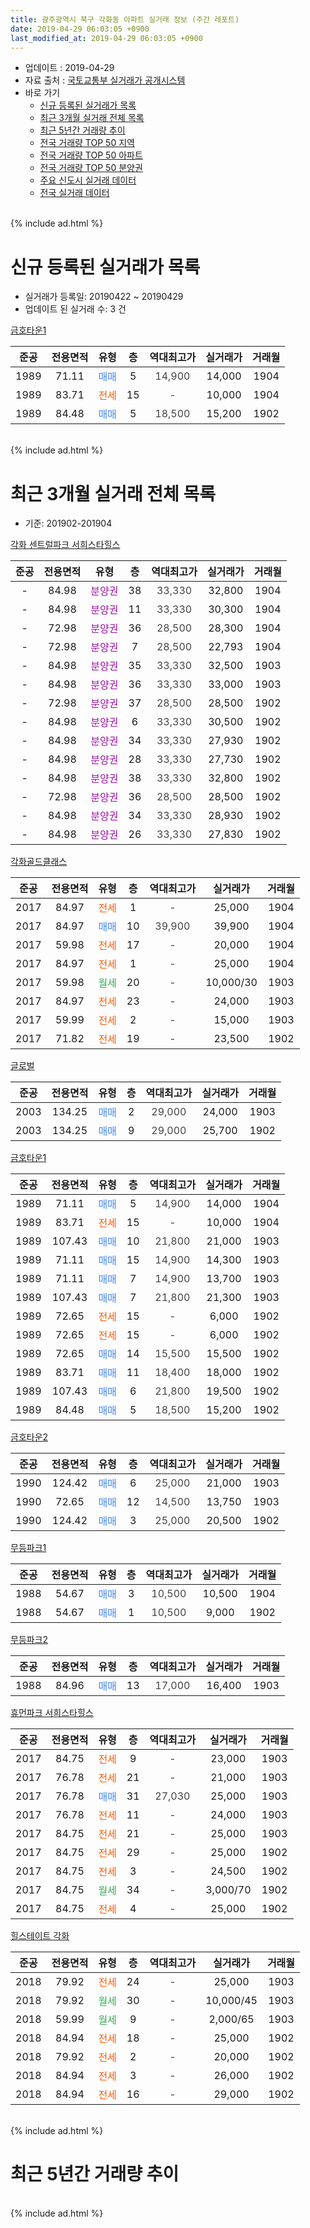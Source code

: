 ```yaml
---
title: 광주광역시 북구 각화동 아파트 실거래 정보 (주간 레포트)
date: 2019-04-29 06:03:05 +0900
last_modified_at: 2019-04-29 06:03:05 +0900
---
```


* 업데이트 : 2019-04-29
* 자료 출처 : [국토교통부 실거래가 공개시스템](http://rt.molit.go.kr)
* 바로 가기
    * [신규 등록된 실거래가 목록](#신규-등록된-실거래가-목록)
    * [최근 3개월 실거래 전체 목록](#최근-3개월-실거래-전체-목록)
    * [최근 5년간 거래량 추이](#최근-5년간-거래량-추이)
    * [전국 거래량 TOP 50 지역](https://inasie.github.io/apt-trade-info/최근-3개월-전국에서-가장-거래가-많이-발생한-지역)
    * [전국 거래량 TOP 50 아파트](https://inasie.github.io/apt-trade-info/최근-3개월-전국에서-가장-거래가-많이-발생한-아파트)
    * [전국 거래량 TOP 50 분양권](https://inasie.github.io/apt-trade-info/최근-3개월-전국에서-가장-거래가-많이-발생한-분양권)
    * [주요 신도시 실거래 데이터](https://inasie.github.io/apt-trade-info/주요-신도시)
    * [전국 실거래 데이터](https://inasie.github.io/apt-trade-info/전국)
<br>
{% include ad.html %}
<br>

# 신규 등록된 실거래가 목록
* 실거래가 등록일: 20190422 ~ 20190429
* 업데이트 된 실거래 수: 3 건


[금호타운1](https://search.naver.com/search.naver?query=%EA%B4%91%EC%A3%BC%EA%B4%91%EC%97%AD%EC%8B%9C+%EB%B6%81%EA%B5%AC+%EA%B0%81%ED%99%94%EB%8F%99+%EA%B8%88%ED%98%B8%ED%83%80%EC%9A%B41)

|준공|전용면적|유형|층|역대최고가|실거래가|거래월|
|:---:|:---:|:---:|:---:|:---:|:---:|:---:|
|1989|71.11|<span style="color:#4285f3">매매</span>|5|<span style="color:#444444">14,900</span>|14,000|1904|
|1989|83.71|<span style="color:#ff5a00">전세</span>|15|<span style="color:#444444">-</span>|10,000|1904|
|1989|84.48|<span style="color:#4285f3">매매</span>|5|<span style="color:#444444">18,500</span>|15,200|1902|


<br>
{% include ad.html %}
<br>

# 최근 3개월 실거래 전체 목록
* 기준: 201902-201904


[각화 센트럴파크 서희스타힐스](https://search.naver.com/search.naver?query=%EA%B4%91%EC%A3%BC%EA%B4%91%EC%97%AD%EC%8B%9C+%EB%B6%81%EA%B5%AC+%EA%B0%81%ED%99%94%EB%8F%99+%EA%B0%81%ED%99%94+%EC%84%BC%ED%8A%B8%EB%9F%B4%ED%8C%8C%ED%81%AC+%EC%84%9C%ED%9D%AC%EC%8A%A4%ED%83%80%ED%9E%90%EC%8A%A4)

|준공|전용면적|유형|층|역대최고가|실거래가|거래월|
|:---:|:---:|:---:|:---:|:---:|:---:|:---:|
|-|84.98|<span style="color:#9C11A5">분양권</span>|38|<span style="color:#444444">33,330</span>|32,800|1904|
|-|84.98|<span style="color:#9C11A5">분양권</span>|11|<span style="color:#444444">33,330</span>|30,300|1904|
|-|72.98|<span style="color:#9C11A5">분양권</span>|36|<span style="color:#444444">28,500</span>|28,300|1904|
|-|72.98|<span style="color:#9C11A5">분양권</span>|7|<span style="color:#444444">28,500</span>|22,793|1904|
|-|84.98|<span style="color:#9C11A5">분양권</span>|35|<span style="color:#444444">33,330</span>|32,500|1903|
|-|84.98|<span style="color:#9C11A5">분양권</span>|36|<span style="color:#444444">33,330</span>|33,000|1903|
|-|72.98|<span style="color:#9C11A5">분양권</span>|37|<span style="color:#444444">28,500</span>|28,500|1902|
|-|84.98|<span style="color:#9C11A5">분양권</span>|6|<span style="color:#444444">33,330</span>|30,500|1902|
|-|84.98|<span style="color:#9C11A5">분양권</span>|34|<span style="color:#444444">33,330</span>|27,930|1902|
|-|84.98|<span style="color:#9C11A5">분양권</span>|28|<span style="color:#444444">33,330</span>|27,730|1902|
|-|84.98|<span style="color:#9C11A5">분양권</span>|38|<span style="color:#444444">33,330</span>|32,800|1902|
|-|72.98|<span style="color:#9C11A5">분양권</span>|36|<span style="color:#444444">28,500</span>|28,500|1902|
|-|84.98|<span style="color:#9C11A5">분양권</span>|34|<span style="color:#444444">33,330</span>|28,930|1902|
|-|84.98|<span style="color:#9C11A5">분양권</span>|26|<span style="color:#444444">33,330</span>|27,830|1902|

[각화골드클래스](https://search.naver.com/search.naver?query=%EA%B4%91%EC%A3%BC%EA%B4%91%EC%97%AD%EC%8B%9C+%EB%B6%81%EA%B5%AC+%EA%B0%81%ED%99%94%EB%8F%99+%EA%B0%81%ED%99%94%EA%B3%A8%EB%93%9C%ED%81%B4%EB%9E%98%EC%8A%A4)

|준공|전용면적|유형|층|역대최고가|실거래가|거래월|
|:---:|:---:|:---:|:---:|:---:|:---:|:---:|
|2017|84.97|<span style="color:#ff5a00">전세</span>|1|<span style="color:#444444">-</span>|25,000|1904|
|2017|84.97|<span style="color:#4285f3">매매</span>|10|<span style="color:#444444">39,900</span>|39,900|1904|
|2017|59.98|<span style="color:#ff5a00">전세</span>|17|<span style="color:#444444">-</span>|20,000|1904|
|2017|84.97|<span style="color:#ff5a00">전세</span>|1|<span style="color:#444444">-</span>|25,000|1904|
|2017|59.98|<span style="color:#34a853">월세</span>|20|<span style="color:#444444">-</span>|10,000/30|1903|
|2017|84.97|<span style="color:#ff5a00">전세</span>|23|<span style="color:#444444">-</span>|24,000|1903|
|2017|59.99|<span style="color:#ff5a00">전세</span>|2|<span style="color:#444444">-</span>|15,000|1903|
|2017|71.82|<span style="color:#ff5a00">전세</span>|19|<span style="color:#444444">-</span>|23,500|1902|

[글로벌](https://search.naver.com/search.naver?query=%EA%B4%91%EC%A3%BC%EA%B4%91%EC%97%AD%EC%8B%9C+%EB%B6%81%EA%B5%AC+%EA%B0%81%ED%99%94%EB%8F%99+%EA%B8%80%EB%A1%9C%EB%B2%8C)

|준공|전용면적|유형|층|역대최고가|실거래가|거래월|
|:---:|:---:|:---:|:---:|:---:|:---:|:---:|
|2003|134.25|<span style="color:#4285f3">매매</span>|2|<span style="color:#444444">29,000</span>|24,000|1903|
|2003|134.25|<span style="color:#4285f3">매매</span>|9|<span style="color:#444444">29,000</span>|25,700|1902|

[금호타운1](https://search.naver.com/search.naver?query=%EA%B4%91%EC%A3%BC%EA%B4%91%EC%97%AD%EC%8B%9C+%EB%B6%81%EA%B5%AC+%EA%B0%81%ED%99%94%EB%8F%99+%EA%B8%88%ED%98%B8%ED%83%80%EC%9A%B41)

|준공|전용면적|유형|층|역대최고가|실거래가|거래월|
|:---:|:---:|:---:|:---:|:---:|:---:|:---:|
|1989|71.11|<span style="color:#4285f3">매매</span>|5|<span style="color:#444444">14,900</span>|14,000|1904|
|1989|83.71|<span style="color:#ff5a00">전세</span>|15|<span style="color:#444444">-</span>|10,000|1904|
|1989|107.43|<span style="color:#4285f3">매매</span>|10|<span style="color:#444444">21,800</span>|21,000|1903|
|1989|71.11|<span style="color:#4285f3">매매</span>|15|<span style="color:#444444">14,900</span>|14,300|1903|
|1989|71.11|<span style="color:#4285f3">매매</span>|7|<span style="color:#444444">14,900</span>|13,700|1903|
|1989|107.43|<span style="color:#4285f3">매매</span>|7|<span style="color:#444444">21,800</span>|21,300|1903|
|1989|72.65|<span style="color:#ff5a00">전세</span>|15|<span style="color:#444444">-</span>|6,000|1902|
|1989|72.65|<span style="color:#ff5a00">전세</span>|15|<span style="color:#444444">-</span>|6,000|1902|
|1989|72.65|<span style="color:#4285f3">매매</span>|14|<span style="color:#444444">15,500</span>|15,500|1902|
|1989|83.71|<span style="color:#4285f3">매매</span>|11|<span style="color:#444444">18,400</span>|18,000|1902|
|1989|107.43|<span style="color:#4285f3">매매</span>|6|<span style="color:#444444">21,800</span>|19,500|1902|
|1989|84.48|<span style="color:#4285f3">매매</span>|5|<span style="color:#444444">18,500</span>|15,200|1902|

[금호타운2](https://search.naver.com/search.naver?query=%EA%B4%91%EC%A3%BC%EA%B4%91%EC%97%AD%EC%8B%9C+%EB%B6%81%EA%B5%AC+%EA%B0%81%ED%99%94%EB%8F%99+%EA%B8%88%ED%98%B8%ED%83%80%EC%9A%B42)

|준공|전용면적|유형|층|역대최고가|실거래가|거래월|
|:---:|:---:|:---:|:---:|:---:|:---:|:---:|
|1990|124.42|<span style="color:#4285f3">매매</span>|6|<span style="color:#444444">25,000</span>|21,000|1903|
|1990|72.65|<span style="color:#4285f3">매매</span>|12|<span style="color:#444444">14,500</span>|13,750|1903|
|1990|124.42|<span style="color:#4285f3">매매</span>|3|<span style="color:#444444">25,000</span>|20,500|1902|

[무등파크1](https://search.naver.com/search.naver?query=%EA%B4%91%EC%A3%BC%EA%B4%91%EC%97%AD%EC%8B%9C+%EB%B6%81%EA%B5%AC+%EA%B0%81%ED%99%94%EB%8F%99+%EB%AC%B4%EB%93%B1%ED%8C%8C%ED%81%AC1)

|준공|전용면적|유형|층|역대최고가|실거래가|거래월|
|:---:|:---:|:---:|:---:|:---:|:---:|:---:|
|1988|54.67|<span style="color:#4285f3">매매</span>|3|<span style="color:#444444">10,500</span>|10,500|1904|
|1988|54.67|<span style="color:#4285f3">매매</span>|1|<span style="color:#444444">10,500</span>|9,000|1902|


<script async src="//pagead2.googlesyndication.com/pagead/js/adsbygoogle.js"></script>
<!-- 기본 -->
<ins class="adsbygoogle"
     style="display:block"
     data-ad-client="ca-pub-2446590836940007"
     data-ad-slot="1659523306"
     data-ad-format="auto"
     data-full-width-responsive="true"></ins>
<script>
(adsbygoogle = window.adsbygoogle || []).push({});
</script>


[무등파크2](https://search.naver.com/search.naver?query=%EA%B4%91%EC%A3%BC%EA%B4%91%EC%97%AD%EC%8B%9C+%EB%B6%81%EA%B5%AC+%EA%B0%81%ED%99%94%EB%8F%99+%EB%AC%B4%EB%93%B1%ED%8C%8C%ED%81%AC2)

|준공|전용면적|유형|층|역대최고가|실거래가|거래월|
|:---:|:---:|:---:|:---:|:---:|:---:|:---:|
|1988|84.96|<span style="color:#4285f3">매매</span>|13|<span style="color:#444444">17,000</span>|16,400|1903|

[휴먼파크 서희스타힐스](https://search.naver.com/search.naver?query=%EA%B4%91%EC%A3%BC%EA%B4%91%EC%97%AD%EC%8B%9C+%EB%B6%81%EA%B5%AC+%EA%B0%81%ED%99%94%EB%8F%99+%ED%9C%B4%EB%A8%BC%ED%8C%8C%ED%81%AC+%EC%84%9C%ED%9D%AC%EC%8A%A4%ED%83%80%ED%9E%90%EC%8A%A4)

|준공|전용면적|유형|층|역대최고가|실거래가|거래월|
|:---:|:---:|:---:|:---:|:---:|:---:|:---:|
|2017|84.75|<span style="color:#ff5a00">전세</span>|9|<span style="color:#444444">-</span>|23,000|1903|
|2017|76.78|<span style="color:#ff5a00">전세</span>|21|<span style="color:#444444">-</span>|21,000|1903|
|2017|76.78|<span style="color:#4285f3">매매</span>|31|<span style="color:#444444">27,030</span>|25,000|1903|
|2017|76.78|<span style="color:#ff5a00">전세</span>|11|<span style="color:#444444">-</span>|24,000|1903|
|2017|84.75|<span style="color:#ff5a00">전세</span>|21|<span style="color:#444444">-</span>|25,000|1903|
|2017|84.75|<span style="color:#ff5a00">전세</span>|29|<span style="color:#444444">-</span>|25,000|1902|
|2017|84.75|<span style="color:#ff5a00">전세</span>|3|<span style="color:#444444">-</span>|24,500|1902|
|2017|84.75|<span style="color:#34a853">월세</span>|34|<span style="color:#444444">-</span>|3,000/70|1902|
|2017|84.75|<span style="color:#ff5a00">전세</span>|4|<span style="color:#444444">-</span>|25,000|1902|

[힐스테이트 각화](https://search.naver.com/search.naver?query=%EA%B4%91%EC%A3%BC%EA%B4%91%EC%97%AD%EC%8B%9C+%EB%B6%81%EA%B5%AC+%EA%B0%81%ED%99%94%EB%8F%99+%ED%9E%90%EC%8A%A4%ED%85%8C%EC%9D%B4%ED%8A%B8+%EA%B0%81%ED%99%94)

|준공|전용면적|유형|층|역대최고가|실거래가|거래월|
|:---:|:---:|:---:|:---:|:---:|:---:|:---:|
|2018|79.92|<span style="color:#ff5a00">전세</span>|24|<span style="color:#444444">-</span>|25,000|1903|
|2018|79.92|<span style="color:#34a853">월세</span>|30|<span style="color:#444444">-</span>|10,000/45|1903|
|2018|59.99|<span style="color:#34a853">월세</span>|9|<span style="color:#444444">-</span>|2,000/65|1903|
|2018|84.94|<span style="color:#ff5a00">전세</span>|18|<span style="color:#444444">-</span>|25,000|1902|
|2018|79.92|<span style="color:#ff5a00">전세</span>|2|<span style="color:#444444">-</span>|20,000|1902|
|2018|84.94|<span style="color:#ff5a00">전세</span>|3|<span style="color:#444444">-</span>|26,000|1902|
|2018|84.94|<span style="color:#ff5a00">전세</span>|16|<span style="color:#444444">-</span>|29,000|1902|


<br>
{% include ad.html %}
<br>

# 최근 5년간 거래량 추이


<div style="width:100%;">
    <canvas id="deal_progress" height="200"></canvas>
</div>

<script>
new Chart(document.getElementById("deal_progress"), {
    type: 'line',
    data: {
        labels: ['201404','201405','201406','201407','201408','201409','201410','201411','201412','201501','201502','201503','201504','201505','201506','201507','201508','201509','201510','201511','201512','201601','201602','201603','201604','201605','201606','201607','201608','201609','201610','201611','201612','201701','201702','201703','201704','201705','201706','201707','201708','201709','201710','201711','201712','201801','201802','201803','201804','201805','201806','201807','201808','201809','201810','201811','201812','201901','201902','201903','201904'],
        datasets: [{
            label: '매매',
            pointRadius: 1,
            data: [10, 7, 9, 5, 8, 14, 5, 5, 7, 7, 7, 5, 10, 3, 7, 8, 8, 8, 11, 7, 6, 10, 9, 12, 7, 9, 9, 8, 9, 9, 5, 5, 8, 6, 7, 11, 9, 12, 15, 13, 11, 10, 13, 12, 7, 141, 69, 83, 74, 57, 28, 52, 57, 66, 90, 19, 25, 22, 15, 11, 7],
            borderColor: "rgba(255, 201, 14, 1)",
            backgroundColor: "rgba(255, 201, 14, 0.5)",
            fill: false,
            lineTension: 0
        },{
            label: '전월세',
            pointRadius: 1,
            data: [1, 2, 2, 3, 1, 1, 1, 2, 1, 1, 3, 1, 1, 2, 5, 0, 3, 4, 0, 1, 0, 4, 6, 2, 4, 2, 3, 0, 2, 1, 1, 2, 1, 1, 2, 4, 1, 3, 10, 28, 34, 21, 17, 18, 54, 68, 35, 26, 12, 6, 6, 14, 28, 37, 31, 15, 7, 4, 11, 10, 4],
            borderColor: "rgba(0, 141, 185, 1)",
            backgroundColor: "rgba(0, 141, 185, 0.5)",
            fill: false,
            lineTension: 0
        }
        ]
    },
    options: {
        responsive: true,
        title: {
            display: false
        },
        tooltips: {
            mode: 'index',
            intersect: false
        },
        hover: {
            mode: 'nearest',
            intersect: true
        },
        scales: {
            xAxes: [{
                display: true,
                scaleLabel: {
                    display: true,
                    labelString: '년/월'
                }
            }],
            yAxes: [{
                display: true,
                ticks: {
                    suggestedMin: 0,
                },
                scaleLabel: {
                    display: true,
                    labelString: '실거래 수'
                }
            }]
        }
    }
});

</script>


<br>
{% include ad.html %}
<br>

